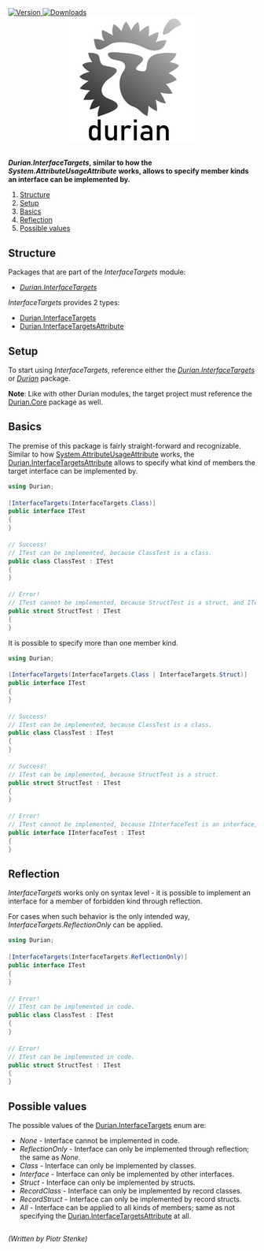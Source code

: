 <div align="left">
    <a href="https://www.nuget.org/packages/Durian.InterfaceTargets">
        <img src="https://img.shields.io/nuget/v/Durian.InterfaceTargets?color=seagreen&style=flat-square" alt="Version"/>
    </a>
    <a href="https://www.nuget.org/packages/Durian.InterfaceTargets">
        <img src="https://img.shields.io/nuget/dt/Durian.InterfaceTargets?color=blue&style=flat-square" alt="Downloads"/>
    </a> <br />
</div>

<div align="center">
        <img src="../../img/icons/Durian-256.png" alt="Durian logo"/>
</div>

##

***Durian.InterfaceTargets*, similar to how the *System.AttributeUsageAttribute* works, allows to specify member kinds an interface can be implemented by.**

1. [Structure](#structure)
2. [Setup](#setup)
3. [Basics](#basics)
4. [Reflection](#configuration)
5. [Possible values](#possible-values) 

## Structure

Packages that are part of the *InterfaceTargets* module:

 - [*Durian.InterfaceTargets*](https://www.nuget.org/packages/Durian.InterfaceTargets/)

*InterfaceTargets* provides 2 types:

 - [Durian.InterfaceTargets](../Durian.InterfaceTargets/InterfaceTargetsProvider.cs)
 - [Durian.InterfaceTargetsAttribute](../Durian.InterfaceTargets/InterfaceTargetsAttributeProvider.cs)

## Setup

To start using *InterfaceTargets*, reference either the [*Durian.InterfaceTargets*](https://www.nuget.org/packages/Durian.InterfaceTargets/) or [*Durian*](https://www.nuget.org/packages/Durian/) package.

**Note**: 
Like with other Durian modules, the target project must reference the [Durian.Core](../Durian.Core/README.md) package as well.

## Basics

The premise of this package is fairly straight-forward and recognizable. Similar to how [System.AttributeUsageAttribute](https://docs.microsoft.com/en-us/dotnet/api/system.attributeusageattribute?view=net-5.0) works, the [Durian.InterfaceTargetsAttribute](../Durian.InterfaceTargets/InterfaceTargetsAttributeProvider.cs) allows to specify what kind of members the target interface can be implemented by.

```csharp
using Durian;

[InterfaceTargets(InterfaceTargets.Class)]
public interface ITest
{
}

// Success!
// ITest can be implemented, because ClassTest is a class.
public class ClassTest : ITest
{
}

// Error!
// ITest cannot be implemented, because StructTest is a struct, and ITest is valid only for classes.
public struct StructTest : ITest
{
}

```

It is possible to specify more than one member kind.

```csharp
using Durian;

[InterfaceTargets(InterfaceTargets.Class | InterfaceTargets.Struct)]
public interface ITest
{
}

// Success!
// ITest can be implemented, because ClassTest is a class.
public class ClassTest : ITest
{
}

// Success!
// ITest can be implemented, because StructTest is a struct.
public struct StructTest : ITest
{
}

// Error!
// ITest cannot be implemented, because IInterfaceTest is an interface, and ITest is valid only for classes or structs.
public interface IInterfaceTest : ITest
{
}

```

## Reflection

*InterfaceTargets* works only on syntax level - it is possible to implement an interface for a member of forbidden kind through reflection. 

For cases when such behavior is the only intended way, *InterfaceTargets.ReflectionOnly* can be applied.

```csharp
using Durian;

[InterfaceTargets(InterfaceTargets.ReflectionOnly)]
public interface ITest
{
}

// Error!
// ITest can be implemented in code.
public class ClassTest : ITest
{
}

// Error!
// ITest can be implemented in code.
public struct StructTest : ITest
{
}

```

## Possible values

The possible values of the [Durian.InterfaceTargets](../Durian.InterfaceTargets/InterfaceTargetsProvider.cs) enum are:

 - *None* - Interface cannot be implemented in code.
 - *ReflectionOnly* - Interface can only be implemented through reflection; the same as *None*.
 - *Class* - Interface can only be implemented by classes.
 - *Interface* - Interface can only be implemented by other interfaces.
 - *Struct* - Interface can only be implemented by structs.
 - *RecordClass* - Interface can only be implemented by record classes.
 - *RecordStruct* - Interface can only be implemented by record structs.
 - *All* - Interface can be applied to all kinds of members; same as not specifying the [Durian.InterfaceTargetsAttribute](../Durian.InterfaceTargets/InterfaceTargetsAttributeProvider.cs) at all.


##

*\(Written by Piotr Stenke\)*

